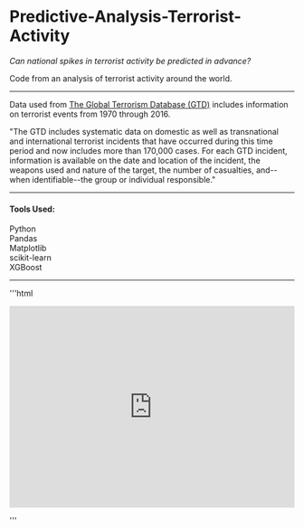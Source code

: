 # Predictive-Analysis-Terrorist-Activity
*Can national spikes in terrorist activity be predicted in advance?*

Code from an analysis of terrorist activity around the world. 

***
Data used from [The Global Terrorism Database (GTD)](http://www.start.umd.edu/gtd/about/) includes information on terrorist events from 1970 through 2016.

"The GTD includes systematic data on domestic as well as transnational and international terrorist incidents that have occurred during this time period and now includes more than 170,000 cases. For each GTD incident, information is available on the date and location of the incident, the weapons used and nature of the target, the number of casualties, and--when identifiable--the group or individual responsible."

***
#### Tools Used:  
Python  
Pandas  
Matplotlib  
scikit-learn  
XGBoost  

***
'''html
<div id = "video-container">

<iframe src="https://cdn.rawgit.com/Toni-Antonova/Predictive-Analysis-Terrorist-Activity/d2beb08/index.html" frameborder="0" scrolling="no" height="780" width="1100" allowfullscreen=""></iframe>

</div>

<style>
#video-container {
    position: relative;
    padding-bottom: 70.9%;
    padding-top: 0px;
    height: 0;
    overflow: scroll;
}

#video-container iframe {
    position: absolute;
    top:0;
    left: 0;
    width: 100%;
    height: 100%;
}

</style>

<script>
    var winWidth = Math.ceil(window.innerWidth)
    || Math.ceil(document.documentElement.clientWidth)
    || Math.ceil(document.body.clientWidth);

    var winHeight = Math.ceil(window.innerHeight)
    || Math.ceil(document.documentElement.clientHeight)
    || Math.ceil(document.body.clientHeight);

        if (winWidth <= 600) {
          document.getElementById("video-container").style.   padding = '0 0 300% 0';}
</script>
'''

